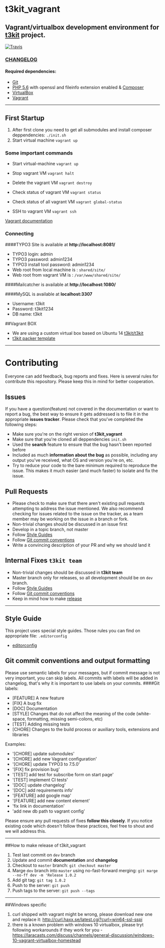 # t3kit_vagrant

## Vagrant/virtualbox development environment for [t3kit](https://github.com/t3kit/t3kit) project.
[![Travis](https://img.shields.io/badge/t3kit-7.0.0-green.svg?style=flat-square)]()

### [CHANGELOG](https://github.com/t3kit/t3kit_vagrant/blob/master/CHANGELOG.md)

#### Required dependencies:

* [Git](https://git-scm.com/)
* [PHP 5.6](http://php.net/downloads.php) with openssl and fileinfo extension enabled & [Composer](https://getcomposer.org/)
* [VirtualBox](https://www.virtualbox.org)
* [Vagrant](http://www.vagrantup.com)

***

## First Startup
1. After first clone you need to get all submodules and install composer deppendencies: `./init.sh`
2. Start virtual machine `vagrant up`


### Some important commands

* Start virtual-machine
`vagrant up`

* Stop vagrant VM
`vagrant halt`

* Delete the vagrant VM
`vagrant destroy`

* Check status of vagrant VM
`vagrant status`

* Check status of all vagrant VM
`vagrant global-status`

* SSH to vagrant VM
`vagrant ssh`

[Vagrant documentation](https://docs.vagrantup.com/v2/)

### Connecting

####TYPO3 Site is available at **http://localhost:8081/**

- TYPO3 login: admin
- TYPO3 password: admin1234
- TYPO3 install tool password: admin1234
- Web root from local machine is : `shared/site/`
- Web root from vagrant VM is : `/var/www/shared/site/`


####Mailcatcher is available at **http://localhost:1080/**

####MySQL is available at **localhost:3307**

- Username: t3kit
- Password: t3kit1234
- DB name: t3kit

##Vagrant BOX

* We are using a custom virtual box based on Ubuntu 14 [t3kit/t3kit](https://atlas.hashicorp.com/t3kit/boxes/t3kit)
* [t3kit packer template](https://github.com/t3kit/t3kit_packer_template)

***

# Contributing

Everyone can add feedback, bug reports and fixes. Here is several rules for contribute this repository. Please keep this in mind for better cooperation.


## Issues

If you have a question(feature) not covered in the documentation or want to report a bug, the best way to ensure it gets addressed is to file it in the appropriate **issues tracker**. Please check that you've completed the following steps:

* Make sure you're on the right version of **t3kit_vagrant**
* Make sure that you're cloned all deppendencies `init.sh`
* Used the **search** feature to ensure that the bug hasn't been reported before
* Included as much **information about the bug** as possible, including any output you've received, what OS and version you're on, etc.
* Try to reduce your code to the bare minimum required to reproduce the issue. This makes it much easier (and much faster) to isolate and fix the issue.


## Pull Requests

* Please check to make sure that there aren't existing pull requests attempting to address the issue mentioned. We also recommend checking for issues related to the issue on the tracker, as a team member may be working on the issue in a branch or fork.
* Non-trivial changes should be discussed in an issue first
* Develop in a topic branch, not master
* Follow [Style Guides](https://github.com/t3kit/t3kit_vagrant#style-guide)
* Follow [Git commit conventions](https://github.com/t3kit/t3kit_vagrant#git-commit-conventions-and-output-formatting)
* Write a convincing description of your PR and why we should land it


## Internal Fixes `t3kit team`

* Non-trivial changes should be discussed in **t3kit team**
* Master branch only for releases, so all development should be on `dev` branch.
* Follow [Style Guides](https://github.com/t3kit/t3kit_vagrant#style-guide)
* Follow [Git commit conventions](https://github.com/t3kit/t3kit_vagrant#git-commit-conventions-and-output-formatting)
* Keep in mind how to make [release](https://github.com/t3kit/t3kit_vagrant#how-to-make-release-of-t3kit_vagrant)

***

## Style Guide
This project uses special style guides. Those rules you can find on appropriate file: `.editorconfig`

* [editorconfig](http://editorconfig.org)

## Git commit conventions and output formatting
Please use semantic labels for your messages, but if commit message is not very important, you can skip labels. All commits with labels will be added in changelog, that's why it is important to use labels on your commits.
####Git labels:
* [FEATURE] A new feature
* [FIX] A bug fix
* [DOC] Documentation
* [STYLE] Changes that do not affect the meaning of the code (white-space, formatting, missing semi-colons, etc)
* [TEST] Adding missing tests
* [CHORE] Changes to the build process or auxiliary tools, extensions and libraries

Examples:
* '[CHORE] update submodules'
* '[CHORE] add new Vagrant configuration'
* '[CHORE] update TYPO3 to 7.5.0'
* '[FIX] fix provision bug'
* '[TEST] add test for subscribe form on start page'
* '[TEST] implement CI tests'
* '[DOC] update changelog'
* '[DOC] add requirements info'
* '[FEATURE] add google map'
* '[FEATURE] add new content element'
* 'fix link in documentation'
* 'add new db path to vagrant config'

Please ensure any pull requests of fixes **follow this closely**. If you notice existing code which doesn't follow these practices, feel free to shout and we will address this.

***

##How to make release of t3kit_vagrant
1. Test last commit on `dev` branch
2. Update and commit **documentation** and **changelog**
2. Checkout to `master` branch: `git checkout master`
3. Marge `dev` branch into `master` using no-fast-forward merging: `git marge --no-ff dev -m 'Release 1.0.2`
4. Add git tag: `git tag 1.0.2`
5. Push to the server: `git push`
6. Push tags to the server: `git push --tags`

***

##Windows specific

1. curl shipped with vagrant might be wrong, please download new one and replace it: http://curl.haxx.se/latest.cgi?curl=win64-ssl-sspi
2. there is a known problem with windows 10 virtualbox, please tryt following workarounds if they work for you - https://laracasts.com/discuss/channels/general-discussion/windows-10-vagrant-virtualbox-homestead

